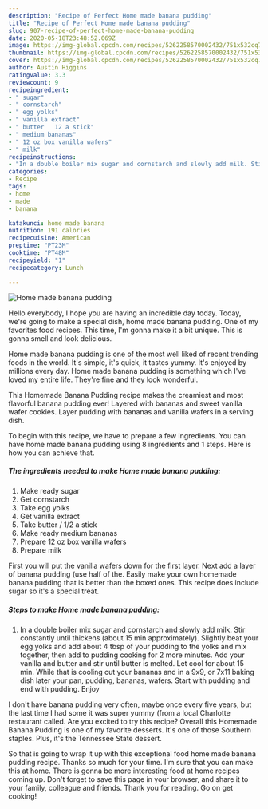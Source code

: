 ```yaml
---
description: "Recipe of Perfect Home made banana pudding"
title: "Recipe of Perfect Home made banana pudding"
slug: 907-recipe-of-perfect-home-made-banana-pudding
date: 2020-05-18T23:48:52.069Z
image: https://img-global.cpcdn.com/recipes/5262258570002432/751x532cq70/home-made-banana-pudding-recipe-main-photo.jpg
thumbnail: https://img-global.cpcdn.com/recipes/5262258570002432/751x532cq70/home-made-banana-pudding-recipe-main-photo.jpg
cover: https://img-global.cpcdn.com/recipes/5262258570002432/751x532cq70/home-made-banana-pudding-recipe-main-photo.jpg
author: Austin Higgins
ratingvalue: 3.3
reviewcount: 9
recipeingredient:
- " sugar"
- " cornstarch"
- " egg yolks"
- " vanilla extract"
- " butter   12 a stick"
- " medium bananas"
- " 12 oz box vanilla wafers"
- " milk"
recipeinstructions:
- "In a double boiler mix sugar and cornstarch and slowly add milk. Stir constantly until thickens (about 15 min approximately). Slightly beat your egg yolks and add about 4 tbsp of your pudding to the yolks and mix together, then add to pudding cooking for 2 more minutes. Add your vanilla and butter and stir until butter is melted. Let cool for about 15 min. While that is cooling cut your bananas and in a 9x9, or 7x11 baking dish later your pan, pudding, bananas, wafers. Start with pudding and end with pudding. Enjoy"
categories:
- Recipe
tags:
- home
- made
- banana

katakunci: home made banana 
nutrition: 191 calories
recipecuisine: American
preptime: "PT23M"
cooktime: "PT48M"
recipeyield: "1"
recipecategory: Lunch

---
```



![Home made banana pudding](https://img-global.cpcdn.com/recipes/5262258570002432/751x532cq70/home-made-banana-pudding-recipe-main-photo.jpg)

Hello everybody, I hope you are having an incredible day today. Today, we're going to make a special dish, home made banana pudding. One of my favorites food recipes. This time, I'm gonna make it a bit unique. This is gonna smell and look delicious.

Home made banana pudding is one of the most well liked of recent trending foods in the world. It's simple, it's quick, it tastes yummy. It's enjoyed by millions every day. Home made banana pudding is something which I've loved my entire life. They're fine and they look wonderful.

This Homemade Banana Pudding recipe makes the creamiest and most flavorful banana pudding ever! Layered with bananas and sweet vanilla wafer cookies. Layer pudding with bananas and vanilla wafers in a serving dish.


To begin with this recipe, we have to prepare a few ingredients. You can have home made banana pudding using 8 ingredients and 1 steps. Here is how you can achieve that.

<!--inarticleads1-->

##### The ingredients needed to make Home made banana pudding:

1. Make ready  sugar
1. Get  cornstarch
1. Take  egg yolks
1. Get  vanilla extract
1. Take  butter /  1/2 a stick
1. Make ready  medium bananas
1. Prepare  12 oz box vanilla wafers
1. Prepare  milk


First you will put the vanilla wafers down for the first layer. Next add a layer of banana pudding (use half of the. Easily make your own homemade banana pudding that is better than the boxed ones. This recipe does include sugar so it&#39;s a special treat. 

<!--inarticleads2-->

##### Steps to make Home made banana pudding:

1. In a double boiler mix sugar and cornstarch and slowly add milk. Stir constantly until thickens (about 15 min approximately). Slightly beat your egg yolks and add about 4 tbsp of your pudding to the yolks and mix together, then add to pudding cooking for 2 more minutes. Add your vanilla and butter and stir until butter is melted. Let cool for about 15 min. While that is cooling cut your bananas and in a 9x9, or 7x11 baking dish later your pan, pudding, bananas, wafers. Start with pudding and end with pudding. Enjoy


I don&#39;t have banana pudding very often, maybe once every five years, but the last time I had some it was super yummy (from a local Charlotte restaurant called. Are you excited to try this recipe? Overall this Homemade Banana Pudding is one of my favorite desserts. It&#39;s one of those Southern staples. Plus, it&#39;s the Tennessee State dessert. 

So that is going to wrap it up with this exceptional food home made banana pudding recipe. Thanks so much for your time. I'm sure that you can make this at home. There is gonna be more interesting food at home recipes coming up. Don't forget to save this page in your browser, and share it to your family, colleague and friends. Thank you for reading. Go on get cooking!
